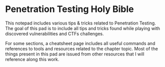 # Penetration Testing Holy Bible

  
This notepad includes various tips & tricks related to Penetration Testing. The goal of this pad is to include all tips and tricks found while playing with discovered vulnerabilities and CTFs challenges.

For some sections, a cheatsheet page includes all useful commands and references to tools and resources related to the chapter topic. Most of the things present in this pad are issued from other resources that I will reference along this work.

